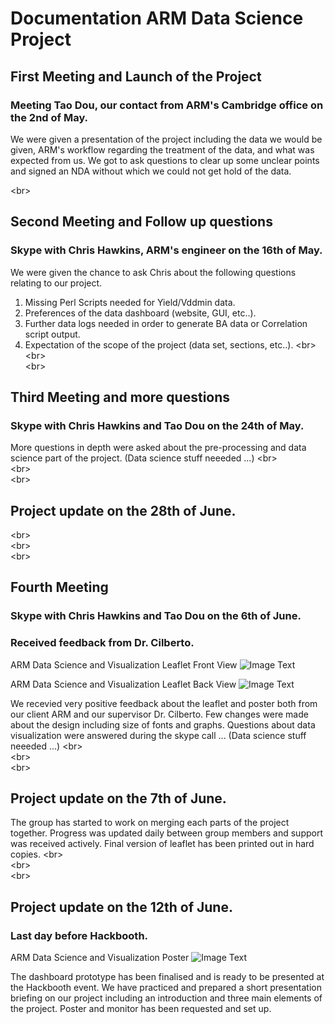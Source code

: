 # Documentation ARM Data Science Project
## First Meeting and Launch of the Project
### Meeting Tao Dou, our contact from ARM's Cambridge office on the 2nd of May.

We were given a presentation of the project including the data we would be given, ARM's workflow regarding the treatment of the data, and what was expected from us. We got to ask questions to clear up some unclear points and signed an NDA without which we could not get hold of the data. 

<br\>  
    

## Second Meeting and Follow up questions
### Skype with Chris Hawkins, ARM's engineer on the 16th of May.

We were given the chance to ask Chris about the following questions relating to our project. 
1. Missing Perl Scripts needed for Yield/Vddmin data.
2. Preferences of the data dashboard (website, GUI, etc..).
3. Further data logs needed in order to generate BA data or Correlation script output.
4. Expectation of the scope of the project (data set, sections, etc..).
\<br>  
\<br>  
\<br>  

## Third Meeting and more questions
### Skype with Chris Hawkins and Tao Dou on the 24th of May.

More questions in depth were asked about the pre-processing and data science part of the project. 
(Data science stuff neeeded ...) 
\<br>  
\<br>  
\<br>  

## Project update on the 28th of June.
\<br>  
\<br>  
\<br>  


## Fourth Meeting 
### Skype with Chris Hawkins and Tao Dou on the 6th of June.
### Received feedback from Dr. Cilberto.

ARM Data Science and Visualization Leaflet Front View
![Image Text](https://github.com/tanyuzhuo/arm/blob/master/Images/ARM%20leaflet%201.PNG)

ARM Data Science and Visualization Leaflet Back View
![Image Text](https://github.com/tanyuzhuo/arm/blob/master/Images/ARM%20leaflet%202.PNG)

We recevied very positive feedback about the leaflet and poster both from our client ARM and our supervisor Dr. Cilberto. Few changes were made about the design including size of fonts and graphs. Questions about data visualization were answered during the skype call ... (Data science stuff neeeded ...) 
\<br>  
\<br>  
\<br>  

## Project update on the 7th of June.

The group has started to work on merging each parts of the project together. Progress was updated daily between group members and support was received actively. Final version of leaflet has been printed out in hard copies. 
\<br>  
\<br>  
\<br>  

## Project update on the 12th of June.
### Last day before Hackbooth.

ARM Data Science and Visualization Poster
![Image Text](https://github.com/tanyuzhuo/arm/blob/master/Images/ARM%20poster.PNG)

The dashboard prototype has been finalised and is ready to be presented at the Hackbooth event. We have practiced and prepared a short presentation briefing on our project including an introduction and three main elements of the project. Poster and monitor has been requested and set up.

